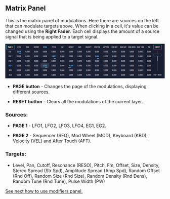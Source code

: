 ## **Matrix Panel**

This is the matrix panel of modulations. Here there are sources on the left that can modulate targets above. When clicking in a cell, it's value can be changed using the **Right Fader**. Each cell displays the amount of a source signal that is being applied to a target signal.

<img src="images/matrix-panel.png" style="padding: 0px; bottom-padding: 0px;"/>

- **PAGE button** - Changes the page of the modulations, displaying different sources.

- **RESET button** - Clears all the modulations of the current layer.

### Sources:

- **PAGE 1** - LFO1, LFO2, LFO3, LFO4, EG1, EG2.

- **PAGE 2** - Sequencer (SEQ), Mod Wheel (MOD), Keyboard (KBD), Velocity (VEL) and After Touch (AFT).

### Targets:

- Level, Pan, Cutoff, Resonance (RESO), Pitch, Fm, Offset, Size, Density, Stereo Spread (Str Spd), Amplitude Spread (Amp Spd), Random Offset (Rnd Off), Random Size (Rnd Size), Random Density (Rnd Dens), Random Tune (Rnd Tune), Pulse Width (PW)

[See next how to use modifiers panel.](modifiers-panel)

